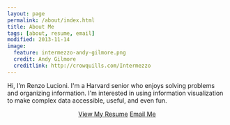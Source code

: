 ```yaml
---
layout: page
permalink: /about/index.html
title: About Me
tags: [about, resume, email]
modified: 2013-11-14
image:
  feature: intermezzo-andy-gilmore.png
  credit: Andy Gilmore
  creditlink: http://crowquills.com/Intermezzo
---
```


Hi, I’m Renzo Lucioni. I'm a Harvard senior who enjoys solving problems and organizing information. I'm interested in using information visualization to make complex data accessible, useful, and even fun.

<div align="center">
    <a markdown="0" href="http://www.renzolucioni.com/resume" class="btn">View My Resume</a>
    <a markdown="0" href="mailto:renzo@renzolucioni.com" class="btn">Email Me</a>
</div>